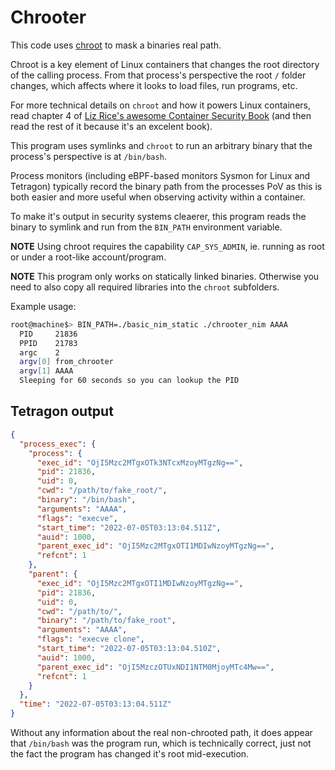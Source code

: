 # Chrooter
This code uses [chroot](https://linux.die.net/man/2/chroot) to mask a binaries real path.

Chroot is a key element of Linux containers that changes the root directory of the calling process.
From that process's perspective the root `/` folder changes, which affects where it looks
to load files, run programs, etc.

For more technical details on `chroot` and how it powers Linux containers, read chapter 4 of
[Liz Rice's awesome Container Security Book](https://www.oreilly.com/library/view/container-security/9781492056690/)
(and then read the rest of it because it's an excelent book).

This program uses symlinks and `chroot` to run an arbitrary binary that the process's perspective is at `/bin/bash`.

Process monitors (including eBPF-based monitors Sysmon for Linux and Tetragon) typically record the binary path from the
processes PoV as this is both easier and more useful when observing activity within a container.

To make it's output in security systems cleaerer, this program reads the binary to symlink and run from the `BIN_PATH`
environment variable.

**NOTE** Using chroot requires the capability `CAP_SYS_ADMIN`, ie. running as root or under a root-like account/program.

**NOTE** This program only works on statically linked binaries. Otherwise you need to also
copy all required libraries into the `chroot` subfolders.

Example usage:
```bash
root@machine$> BIN_PATH=./basic_nim_static ./chrooter_nim AAAA
  PID     21836
  PPID    21783
  argc    2
  argv[0] from_chrooter
  argv[1] AAAA
  Sleeping for 60 seconds so you can lookup the PID
```

## Tetragon output
```json
{
  "process_exec": {
    "process": {
      "exec_id": "OjI5Mzc2MTgxOTk3NTcxMzoyMTgzNg==",
      "pid": 21836,
      "uid": 0,
      "cwd": "/path/to/fake_root/",
      "binary": "/bin/bash",
      "arguments": "AAAA",
      "flags": "execve",
      "start_time": "2022-07-05T03:13:04.511Z",
      "auid": 1000,
      "parent_exec_id": "OjI5Mzc2MTgxOTI1MDIwNzoyMTgzNg==",
      "refcnt": 1
    },
    "parent": {
      "exec_id": "OjI5Mzc2MTgxOTI1MDIwNzoyMTgzNg==",
      "pid": 21836,
      "uid": 0,
      "cwd": "/path/to/",
      "binary": "/path/to/fake_root",
      "arguments": "AAAA",
      "flags": "execve clone",
      "start_time": "2022-07-05T03:13:04.510Z",
      "auid": 1000,
      "parent_exec_id": "OjI5MzczOTUxNDI1NTM0MjoyMTc4Mw==",
      "refcnt": 1
    }
  },
  "time": "2022-07-05T03:13:04.511Z"
}
```

Without any information about the real non-chrooted path, it does appear that `/bin/bash` was the program run,
which is technically correct, just not the fact the program has changed it's root mid-execution.
